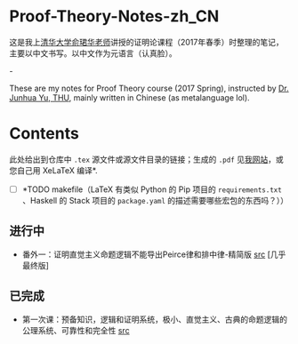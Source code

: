 # Proof-Theory-Notes-zh_CN
这是我上[清华大学俞珺华老师](http://www.phil.tsinghua.edu.cn/publish/dphi/3019/2015/20150116210527347156823/20150116210527347156823_.html)讲授的证明论课程（2017年春季）时整理的笔记，主要以中文书写。以中文作为元语言（认真脸）。

 \-

These are my notes for Proof Theory course (2017 Spring), instructed by [Dr. Junhua Yu, THU](http://www.phil.tsinghua.edu.cn/publish/dphi/3019/2015/20150116210527347156823/20150116210527347156823_.html), mainly written in Chinese (as metalanguage lol). 

# Contents

此处给出到仓库中 `.tex` 源文件或源文件目录的链接；生成的 `.pdf` 见[我网站](https://sonion.xyz/logic/proof-theory/yu/2017/)，或您自己用 XeLaTeX 编译\*.

- [ ] \*TODO makefile（LaTeX 有类似 Python 的 Pip 项目的 `requirements.txt` 、Haskell 的 Stack 项目的 `package.yaml` 的描述需要哪些宏包的东西吗？））

## 进行中

+ 番外一：证明直觉主义命题逻辑不能导出Peirce律和排中律-精简版 [src](IPC-can-not-derive-Peirce-law-and-law-of-excluded-middle-pro-edition.tex) [几乎最终版]

## 已完成

+ 第一次课：预备知识，逻辑和证明系统，极小、直觉主义、古典的命题逻辑的公理系统、可靠性和完全性 [src](week-01.tex) 


# <!--笔记的组织-->

## <!--版本（Version）和版（Edition）-->

<!--为了能尽快发布笔记，践行「完成先于完美」，每一课的笔记会先后提交若干个版本（version），逐渐完善。完成度太低、几乎不适合任何人阅读的笔记，会有标注。-->

<!--同一课的笔记，也可能产生不同的版（edition）（为了行文通顺，有时我把 edition 也称为“版本”），比如-->

<!--“只为了给自己看懂的版本”-->

<!--“尝试分享给逻辑学爱好者、计算机工作者的，自包含的版本”-->

<!--“向大佬提问时呈上的精简版本”-->

<!--等。-->



<!--#-->

<!--时隔一年，已经不容易忠实记录“每一块儿内容是哪一节课讲的”的信息----可能也不太必要？-->

